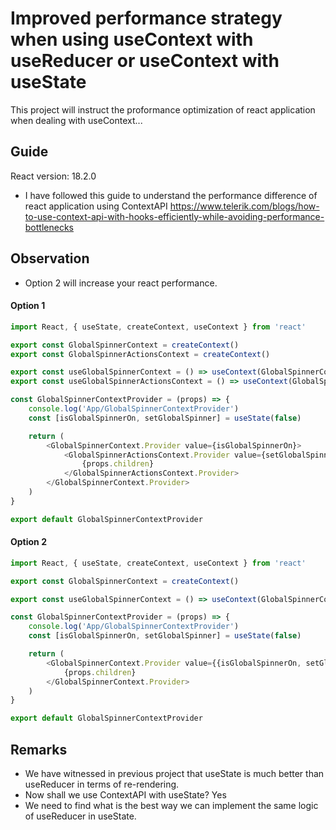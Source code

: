 # Improved performance strategy when using useContext with useReducer or useContext with useState
This project will instruct the proformance optimization of react application when dealing with useContext...

## Guide
React version: 18.2.0
- I have followed this guide to understand the performance difference of react application using ContextAPI
https://www.telerik.com/blogs/how-to-use-context-api-with-hooks-efficiently-while-avoiding-performance-bottlenecks

## Observation
- Option 2 will increase your react performance.

#### Option 1
```js
import React, { useState, createContext, useContext } from 'react'

export const GlobalSpinnerContext = createContext()
export const GlobalSpinnerActionsContext = createContext()

export const useGlobalSpinnerContext = () => useContext(GlobalSpinnerContext)
export const useGlobalSpinnerActionsContext = () => useContext(GlobalSpinnerActionsContext)

const GlobalSpinnerContextProvider = (props) => {
    console.log('App/GlobalSpinnerContextProvider')
    const [isGlobalSpinnerOn, setGlobalSpinner] = useState(false)

    return (
        <GlobalSpinnerContext.Provider value={isGlobalSpinnerOn}>
            <GlobalSpinnerActionsContext.Provider value={setGlobalSpinner}>
                {props.children}
            </GlobalSpinnerActionsContext.Provider>
        </GlobalSpinnerContext.Provider>
    )
}

export default GlobalSpinnerContextProvider
```

#### Option 2
```js
import React, { useState, createContext, useContext } from 'react'

export const GlobalSpinnerContext = createContext()

export const useGlobalSpinnerContext = () => useContext(GlobalSpinnerContext)

const GlobalSpinnerContextProvider = (props) => {
    console.log('App/GlobalSpinnerContextProvider')
    const [isGlobalSpinnerOn, setGlobalSpinner] = useState(false)

    return (
        <GlobalSpinnerContext.Provider value={{isGlobalSpinnerOn, setGlobalSpinner}}>
            {props.children}
        </GlobalSpinnerContext.Provider>
    )
}

export default GlobalSpinnerContextProvider
```

## Remarks
- We have witnessed in previous project that useState is much better than useReducer in terms of re-rendering.
- Now shall we use ContextAPI with useState? Yes
- We need to find what is the best way we can implement the same logic of useReducer in useState.